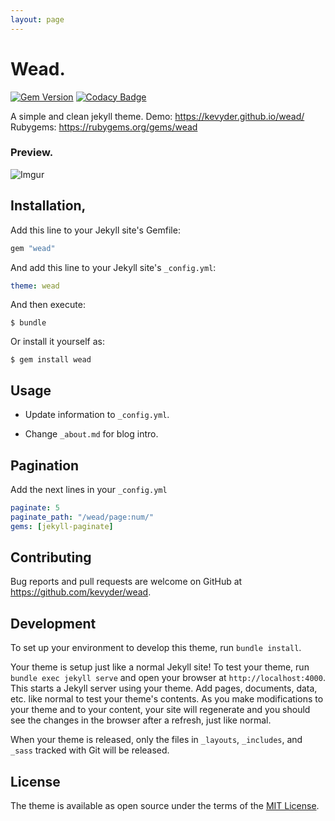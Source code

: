```yaml
---
layout: page
---
```



# Wead.
[![Gem Version](https://badge.fury.io/rb/wead.svg)](https://badge.fury.io/rb/wead)
[![Codacy Badge](https://api.codacy.com/project/badge/Grade/519daacbe38c4aa785f633bfe3d9bf5f)](https://www.codacy.com/app/Kevyder/wead?utm_source=github.com&utm_medium=referral&utm_content=kevyder/wead&utm_campaign=badger)


A simple and clean jekyll theme.
Demo: https://kevyder.github.io/wead/
Rubygems: https://rubygems.org/gems/wead

### Preview.
![Imgur](http://i.imgur.com/5brZmdv.png)


## Installation,

Add this line to your Jekyll site's Gemfile:

```ruby
gem "wead"
```

And add this line to your Jekyll site's `_config.yml`:

```yaml
theme: wead
```

And then execute:

    $ bundle

Or install it yourself as:

    $ gem install wead

## Usage

* Update information to `_config.yml`.

* Change `_about.md` for blog intro.

## Pagination

Add the next lines in your `_config.yml`

```yaml
paginate: 5
paginate_path: "/wead/page:num/"
gems: [jekyll-paginate]
```

## Contributing

Bug reports and pull requests are welcome on GitHub at https://github.com/kevyder/wead.

## Development

To set up your environment to develop this theme, run `bundle install`.

Your theme is setup just like a normal Jekyll site! To test your theme, run `bundle exec jekyll serve` and open your browser at `http://localhost:4000`. This starts a Jekyll server using your theme. Add pages, documents, data, etc. like normal to test your theme's contents. As you make modifications to your theme and to your content, your site will regenerate and you should see the changes in the browser after a refresh, just like normal.

When your theme is released, only the files in `_layouts`, `_includes`, and `_sass` tracked with Git will be released.

## License

The theme is available as open source under the terms of the [MIT License](http://opensource.org/licenses/MIT).
